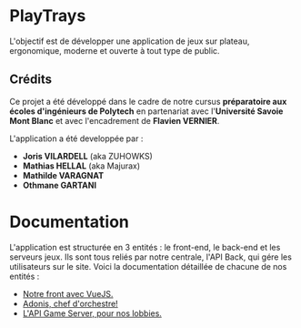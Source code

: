 # PlayTrays

L'objectif est de développer une application de jeux sur plateau, ergonomique, moderne et ouverte à tout type
de public.

## Crédits

Ce projet a été développé dans le cadre de notre cursus **préparatoire aux écoles d'ingénieurs de Polytech** en partenariat
avec l'**Université Savoie Mont Blanc** et avec l'encadrement de **Flavien VERNIER**.

L'application a été developpée par :
- **Joris VILARDELL** (aka ZUHOWKS)
- **Mathias HELLAL** (aka Majurax)
- **Mathilde VARAGNAT**
- **Othmane GARTANI**

# Documentation

L'application est structurée en 3 entités : le front-end, le back-end et les serveurs jeux. Ils sont tous reliés par notre
centrale, l'API Back, qui gére les utilisateurs sur le site. Voici la documentation détaillée de chacune de nos entités :
- [Notre front avec VueJS.](./PlayTrays-front/README.md)
- [Adonis, chef d'orchestre!](./PlayTrays-adonis/README.md)
- [L'API Game Server, pour nos lobbies.](./PlayTrays-GS/README.md)